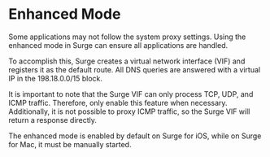# Enhanced Mode

Some applications may not follow the system proxy settings. Using the enhanced mode in Surge can ensure all applications are handled. 

To accomplish this, Surge creates a virtual network interface (VIF) and registers it as the default route. All DNS queries are answered with a virtual IP in the 198.18.0.0/15 block. 

It is important to note that the Surge VIF can only process TCP, UDP, and ICMP traffic. Therefore, only enable this feature when necessary. Additionally, it is not possible to proxy ICMP traffic, so the Surge VIF will return a response directly. 

The enhanced mode is enabled by default on Surge for iOS, while on Surge for Mac, it must be manually started.